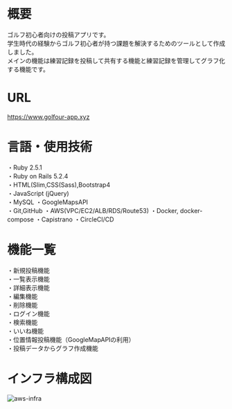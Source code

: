 # 概要
ゴルフ初心者向けの投稿アプリです。  
学生時代の経験からゴルフ初心者が持つ課題を解決するためのツールとして作成しました。  
メインの機能は練習記録を投稿して共有する機能と練習記録を管理してグラフ化する機能です。  
# URL
https://www.golfour-app.xyz
# 言語・使用技術
・Ruby 2.5.1  
・Ruby on Rails 5.2.4  
・HTML(Slim,CSS(Sass),Bootstrap4  
・JavaScript (jQuery)  
・MySQL 
・GoogleMapsAPI  
・Git,GitHub 
・AWS(VPC/EC2/ALB/RDS/Route53) 
・Docker, docker-compose 
・Capistrano 
・CircleCI/CD 
# 機能一覧
・新規投稿機能  
・一覧表示機能  
・詳細表示機能  
・編集機能  
・削除機能  
・ログイン機能  
・検索機能  
・いいね機能  
・位置情報投稿機能（GoogleMapAPIの利用）  
・投稿データからグラフ作成機能  
# インフラ構成図
![aws-infra](https://user-images.githubusercontent.com/61932860/92693800-13fe8700-f381-11ea-95ad-2f2d7843f270.png) 

